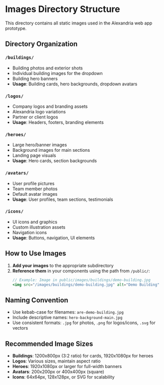 # Images Directory Structure

This directory contains all static images used in the Alexandria web app prototype.

## Directory Organization

### `/buildings/`
- Building photos and exterior shots
- Individual building images for the dropdown
- Building hero banners
- **Usage**: Building cards, hero backgrounds, dropdown avatars

### `/logos/`
- Company logos and branding assets
- Alexandria logo variations
- Partner or client logos
- **Usage**: Headers, footers, branding elements

### `/heroes/`
- Large hero/banner images
- Background images for main sections
- Landing page visuals
- **Usage**: Hero cards, section backgrounds

### `/avatars/`
- User profile pictures
- Team member photos
- Default avatar images
- **Usage**: User profiles, team sections, testimonials

### `/icons/`
- UI icons and graphics
- Custom illustration assets
- Navigation icons
- **Usage**: Buttons, navigation, UI elements

## How to Use Images

1. **Add your images** to the appropriate subdirectory
2. **Reference them** in your components using the path from `/public/`:
   ```jsx
   // Example: Image in public/images/buildings/demo-building.jpg
   <img src="/images/buildings/demo-building.jpg" alt="Demo Building" />
   ```

## Naming Convention

- Use kebab-case for filenames: `are-demo-building.jpg`
- Include descriptive names: `hero-background-main.jpg`
- Use consistent formats: `.jpg` for photos, `.png` for logos/icons, `.svg` for vectors

## Recommended Image Sizes

- **Buildings**: 1200x800px (3:2 ratio) for cards, 1920x1080px for heroes
- **Logos**: Various sizes, maintain aspect ratio
- **Heroes**: 1920x1080px or larger for full-width banners
- **Avatars**: 200x200px or 400x400px (square)
- **Icons**: 64x64px, 128x128px, or SVG for scalability 